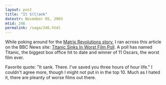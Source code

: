 ```yaml
---
layout: post
title: "It S(t)ank"
datestr: November 05, 2003
mtid: 246
permalink: /saga/246.html
---
```


While poking around for the <a href="/2003/11/05/2003-11-05-245">Matrix Revolutions story</a>, I ran across this article on the BBC News site: <a href="http://news.bbc.co.uk/2/hi/entertainment/3242607.stm" title="Titanic Sinks In Worst Film Poll">Titanic Sinks In Worst Film Poll</a>.  A poll has named Titanic, the biggest box office hit to date and winner of 11 Oscars, the worst film ever.

Favorite quote: "It sank. There. I've saved you three hours of hour life." I couldn't agree more, though I might not put in in the top 10.  Much as I hated it, there are pleanty of worse films out there.

